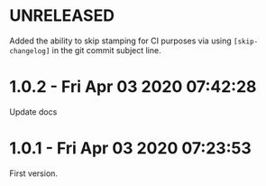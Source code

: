 # UNRELEASED

Added the ability to skip stamping for CI purposes via
using `[skip-changelog]` in the git commit subject line.

# 1.0.2 - Fri Apr 03 2020 07:42:28

Update docs

# 1.0.1 - Fri Apr 03 2020 07:23:53

First version.
